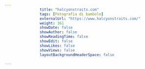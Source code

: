 ---
                title: "halcyonstraits.com"
                tags: [Fotografia di bambole]
                externalUrl: "https://www.halcyonstraits.com/"
                weight: 361
                showDate: false
                showAuthor: false
                showReadingTime: false
                showEdit: false
                showLikes: false
                showViews: false
                layoutBackgroundHeaderSpace: false
                ---

